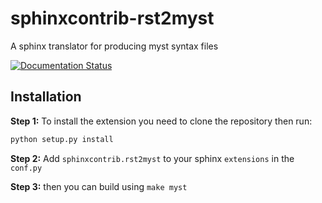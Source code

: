 # sphinxcontrib-rst2myst
A sphinx translator for producing myst syntax files

[![Documentation Status](https://readthedocs.org/projects/sphinxcontrib-rst2myst/badge/?version=latest)](https://sphinxcontrib-rst2myst.readthedocs.io/en/latest/?badge=latest)
  

## Installation

**Step 1:** To install the extension you need to clone the repository then run:

```bash
python setup.py install
```

**Step 2:** Add `sphinxcontrib.rst2myst` to your sphinx `extensions` in the `conf.py`

**Step 3:** then you can build using `make myst`
